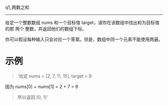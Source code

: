 q1_两数之和
____
给定一个整数数组 nums 和一个目标值 target，请你在该数组中找出和为目标值的那 两个 整数，并返回他们的数组下标。

你可以假设每种输入只会对应一个答案。但是，数组中同一个元素不能使用两遍。
# 示例
>'给定 nums = [2, 7, 11, 15], target = 9

因为 nums[0] + nums[1] = 2 + 7 = 9
>所以返回 [0, 1]'
